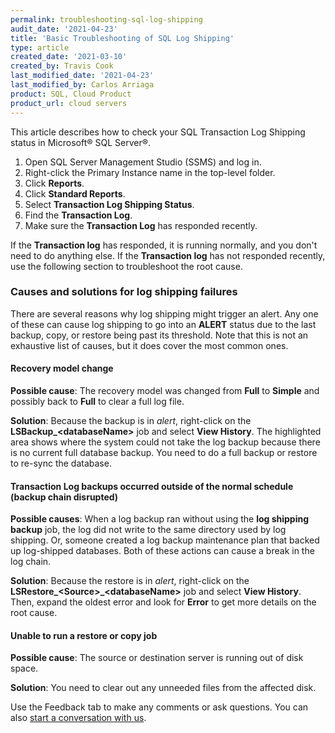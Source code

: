 ```yaml
---
permalink: troubleshooting-sql-log-shipping
audit_date: '2021-04-23'
title: 'Basic Troubleshooting of SQL Log Shipping'
type: article
created_date: '2021-03-10'
created_by: Travis Cook
last_modified_date: '2021-04-23'
last_modified_by: Carlos Arriaga
product: SQL, Cloud Product
product_url: cloud servers
---
```


This article describes how to check your SQL Transaction Log Shipping status in Microsoft&reg; SQL Server&reg;.

1. Open SQL Server Management Studio (SSMS) and log in.
2. Right-click the Primary Instance name in the top-level folder.
3. Click **Reports**.
4. Click **Standard Reports**.
5. Select **Transaction Log Shipping Status**.
6. Find the **Transaction Log**.
7. Make sure the **Transaction Log** has responded recently.

If the **Transaction log** has responded, it is running normally, and you don't need to do
anything else. If the **Transaction log** has not responded recently, use the following
section to troubleshoot the root cause.

### Causes and solutions for log shipping failures

There are several reasons why log shipping might trigger an alert. Any one of these can cause
log shipping to go into an **ALERT** status due to the last backup, copy, or restore being
past its threshold. Note that this is not an exhaustive list of causes, but it does cover the
most common ones.

#### Recovery model change

**Possible cause**: The recovery model was changed from **Full** to **Simple** and possibly
back to **Full** to clear a full log file.

**Solution**: Because the backup is in *alert*, right-click on the **LSBackup\_\<databaseName\>**
job and select **View History**. The highlighted area shows where the system could not take the
log backup because there is no current full database backup. You need to do a full backup or
restore to re-sync the database.

#### Transaction Log backups occurred outside of the normal schedule (backup chain disrupted)

**Possible causes**: When a log backup ran without using the **log shipping backup** job,
the log did not write to the same directory used by log shipping. Or, someone created a log
backup maintenance plan that backed up log-shipped databases. Both of these actions can cause
a break in the log chain.

**Solution**: Because the restore is in *alert*, right-click on the **LSRestore\_\<Source\>\_\<databaseName\>**
job and select **View History**. Then, expand the oldest error and look for **Error** to get
more details on the root cause.

#### Unable to run a restore or copy job 

**Possible cause**: The source or destination server is running out of disk space.

**Solution**: You need to clear out any unneeded files from the affected disk.

Use the Feedback tab to make any comments or ask questions. You can also [start a conversation with us](https://www.rackspace.com/contact). 
